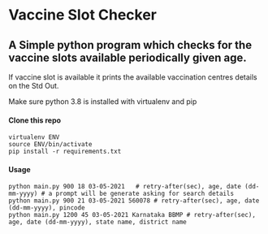 # Vaccine Slot Checker
## A Simple python program which checks for the vaccine slots available periodically given age.

If vaccine slot is available it prints the available vaccination centres details on the Std Out.

Make sure python 3.8 is installed with virtualenv and pip

#### Clone this repo
```
virtualenv ENV
source ENV/bin/activate
pip install -r requirements.txt
```

#### Usage
```
python main.py 900 18 03-05-2021   # retry-after(sec), age, date (dd-mm-yyyy) # a prompt will be generate asking for search details
python main.py 900 21 03-05-2021 560078 # retry-after(sec), age, date (dd-mm-yyyy), pincode
python main.py 1200 45 03-05-2021 Karnataka BBMP # retry-after(sec), age, date (dd-mm-yyyy), state name, district name
```
